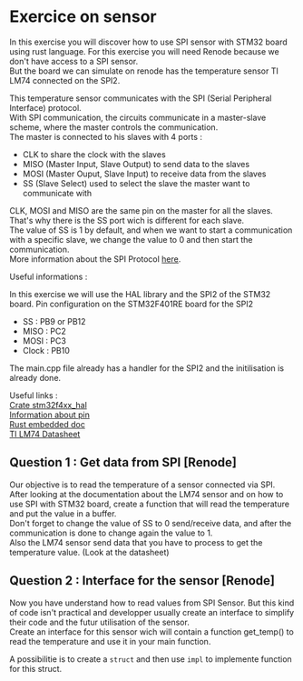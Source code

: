 # Exercice on sensor

In this exercise you will discover how to use SPI sensor with STM32 board using rust language.
For this exercise you will need Renode because we don't have access to a SPI sensor.  
But the board we can simulate on renode has the temperature sensor TI LM74 connected on the SPI2.

This temperature sensor communicates with the SPI (Serial Peripheral Interface) protocol.  
With SPI communication, the circuits communicate in a master-slave scheme, where the master controls the communication.  
The master is connected to his slaves with 4 ports :

- CLK to share the clock with the slaves
- MISO (Master Input, Slave Output) to send data to the slaves
- MOSI (Master Ouput, Slave Input) to receive data from the slaves
- SS (Slave Select) used to select the slave the master want to communicate with

CLK, MOSI and MISO are the same pin on the master for all the slaves.
That's why there is the SS port wich is different for each slave.  
The value of SS is 1 by default, and when we want to start a communication with a specific slave, we change the value to 0 and then start the communication.  
More information about the SPI Protocol [here](https://www.circuitbasics.com/basics-of-the-spi-communication-protocol/).

Useful informations :  

In this exercise we will use the HAL library and the SPI2 of the STM32 board.
Pin configuration on the STM32F401RE board for the SPI2

- SS : PB9 or PB12  
- MISO : PC2  
- MOSI : PC3  
- Clock : PB10  

The main.cpp file already has a handler for the SPI2 and the initilisation is already done.

Useful links :  
[Crate stm32f4xx_hal](https://docs.rs/stm32f4xx-hal/latest/stm32f4xx_hal/)  
[Information about pin](https://os.mbed.com/platforms/ST-Nucleo-F401RE/)  
[Rust embedded doc](https://docs.rust-embedded.org/book/intro/index.html/)  
[TI LM74 Datasheet](https://pdf1.alldatasheet.net/datasheet-pdf/view/9026/NSC/LM74.html)  

## Question 1 : Get data from SPI [Renode]

Our objective is to read the temperature of a sensor connected via SPI.  
After looking at the documentation about the LM74 sensor and on how to use SPI with STM32 board,
create a function that will read the temperature and put the value in a buffer.  
Don't forget to change the value of SS to 0 send/receive data, and after the communication is done to change again the value to 1.  
Also the LM74 sensor send data that you have to process to get the temperature value. (Look at the datasheet)  

## Question 2 : Interface for the sensor [Renode]

Now you have understand how to read values from SPI Sensor.
But this kind of code isn't practical and developper usually create an interface to simplify their code and the futur utilisation of the sensor.  
Create an interface for this sensor wich will contain a function get_temp() to read the temperature and use it in your main function.

A possibilitie is to create a `struct` and then use `impl` to implemente function for this struct.
